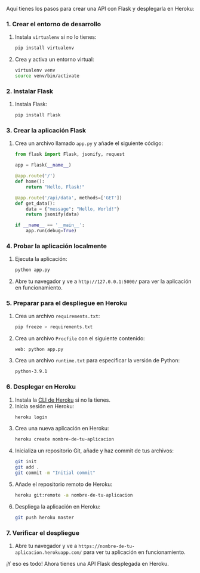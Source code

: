 Aquí tienes los pasos para crear una API con Flask y desplegarla en Heroku:

### 1. Crear el entorno de desarrollo
1. Instala `virtualenv` si no lo tienes:
    ```bash
    pip install virtualenv
    ```
2. Crea y activa un entorno virtual:
    ```bash
    virtualenv venv
    source venv/bin/activate
    ```

### 2. Instalar Flask
1. Instala Flask:
    ```bash
    pip install Flask
    ```

### 3. Crear la aplicación Flask
1. Crea un archivo llamado `app.py` y añade el siguiente código:
    ```python
    from flask import Flask, jsonify, request

    app = Flask(__name__)

    @app.route('/')
    def home():
        return "Hello, Flask!"

    @app.route('/api/data', methods=['GET'])
    def get_data():
        data = {"message": "Hello, World!"}
        return jsonify(data)

    if __name__ == '__main__':
        app.run(debug=True)
    ```

### 4. Probar la aplicación localmente
1. Ejecuta la aplicación:
    ```bash
    python app.py
    ```
2. Abre tu navegador y ve a `http://127.0.0.1:5000/` para ver la aplicación en funcionamiento.

### 5. Preparar para el despliegue en Heroku
1. Crea un archivo `requirements.txt`:
    ```bash
    pip freeze > requirements.txt
    ```
2. Crea un archivo `Procfile` con el siguiente contenido:
    ```Procfile
    web: python app.py
    ```
3. Crea un archivo `runtime.txt` para especificar la versión de Python:
    ```runtime.txt
    python-3.9.1
    ```

### 6. Desplegar en Heroku
1. Instala la [CLI de Heroku](https://devcenter.heroku.com/articles/heroku-cli) si no la tienes.
2. Inicia sesión en Heroku:
    ```bash
    heroku login
    ```
3. Crea una nueva aplicación en Heroku:
    ```bash
    heroku create nombre-de-tu-aplicacion
    ```
4. Inicializa un repositorio Git, añade y haz commit de tus archivos:
    ```bash
    git init
    git add .
    git commit -m "Initial commit"
    ```
5. Añade el repositorio remoto de Heroku:
    ```bash
    heroku git:remote -a nombre-de-tu-aplicacion
    ```
6. Despliega la aplicación en Heroku:
    ```bash
    git push heroku master
    ```

### 7. Verificar el despliegue
1. Abre tu navegador y ve a `https://nombre-de-tu-aplicacion.herokuapp.com/` para ver tu aplicación en funcionamiento.

¡Y eso es todo! Ahora tienes una API Flask desplegada en Heroku.

